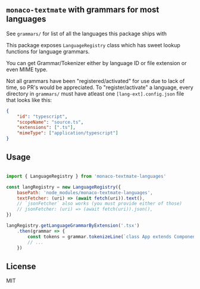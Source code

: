 ## `monaco-textmate` with grammars for most languages

See `grammars/` for list of all the languages this package ships with

This package exposes `LanguageRegistry` class which has sweet lookup functions for language grammars.

You can get Grammar/Tokenizer either by language ID or file extension or even MIME type.

Not all grammars have been "registered/activated" for use due to lack of time, so PR's would be appreciated. To "register/activate" a language,
every directory in `grammars/` must have atleast one `[lang-ext].config.json` file that looks like this:

```json
{
    "id": "typescript",
    "scopeName": "source.ts",
    "extensions": [".ts"],
    "mimeType": ["application/typescript"]
}
```

## Usage

```javascript

import { LanguageRegistry } from 'monaco-textmate-languages'

const langRegistry = new LanguageRegistry({
    basePath: 'node_modules/monaco-textmate-languages',
    textFetcher: (uri) => (await fetch(uri)).text(),
    // `jsonFetcher` also works (you must provide either of those)
    // jsonFetcher: (uri) => (await fetch(uri)).json(),
})

langRegistry.getLanguageGrammarByExtension('.tsx')
    .then(grammar => {
        const tokens = grammar.tokenizeLine(`class App extends Component {}`)
        // ...
    })

```

## License

MIT
